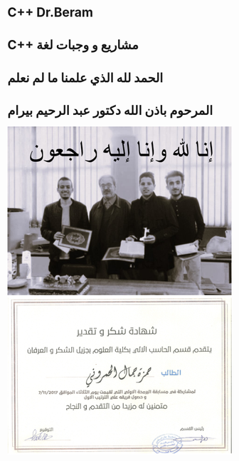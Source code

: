# C++ Dr.Beram
# C++ مشاريع و وجبات لغة
# الحمد لله الذي علمنا ما لم نعلم
# المرحوم باذن  الله دكتور عبد الرحيم بيرام  
<img src="https://github.com/hamzahamruni/C---Dr.Beram/blob/master/Dr.Beram.png">
<img src="https://github.com/hamzahamruni/C---Dr.Beram/blob/master/CS_1.png">

